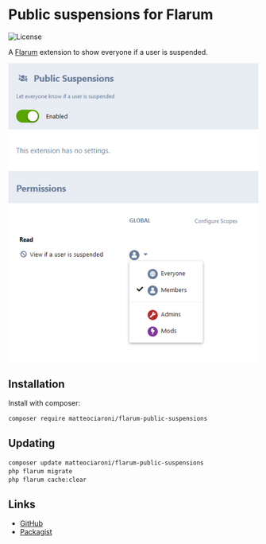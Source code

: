 # Public suspensions for Flarum

![License](https://img.shields.io/badge/license-MIT-blue.svg)

A [Flarum](http://flarum.org) extension to show everyone if a user is suspended.

![settings](https://raw.githubusercontent.com/matteociaroni/flarum-public-suspensions/master/settings.png)

## Installation

Install with composer:

```sh
composer require matteociaroni/flarum-public-suspensions
```

## Updating

```sh
composer update matteociaroni/flarum-public-suspensions
php flarum migrate
php flarum cache:clear
```

## Links

- [GitHub](https://github.com/matteociaroni/flarum-public-suspensions)
- [Packagist](https://packagist.org/packages/matteociaroni/flarum-public-suspensions)